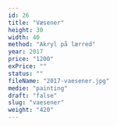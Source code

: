 ```yaml
---
id: 26
title: "Væsener"
height: 30
width: 40
method: "Akryl på lærred"
year: 2017
price: "1200"
exPrice: ""
status: ""
fileName: "2017-vaesener.jpg"
medie: "painting"
draft: "false"
slug: "vaesener"
weight: "420"
---
```

